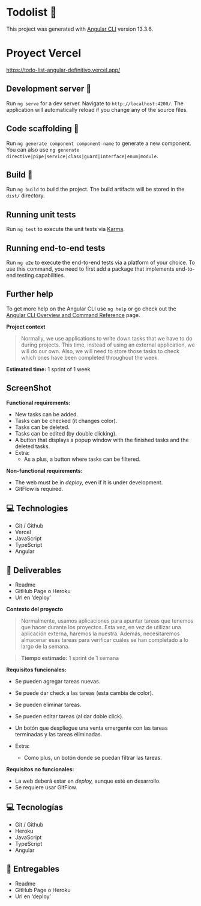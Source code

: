 # Todolist :notebook:

This project was generated with [Angular CLI](https://github.com/angular/angular-cli) version 13.3.6.
# Proyect Vercel
https://todo-list-angular-definitivo.vercel.app/

## Development server :book:

Run `ng serve` for a dev server. Navigate to `http://localhost:4200/`. The application will automatically reload if you change any of the source files.

## Code scaffolding :open_book:

Run `ng generate component component-name` to generate a new component. You can also use `ng generate directive|pipe|service|class|guard|interface|enum|module`.

## Build :notebook_with_decorative_cover:

Run `ng build` to build the project. The build artifacts will be stored in the `dist/` directory.

## Running unit tests

Run `ng test` to execute the unit tests via [Karma](https://karma-runner.github.io).

## Running end-to-end tests

Run `ng e2e` to execute the end-to-end tests via a platform of your choice. To use this command, you need to first add a package that implements end-to-end testing capabilities.

## Further help

To get more help on the Angular CLI use `ng help` or go check out the [Angular CLI Overview and Command Reference](https://angular.io/cli) page.

**Project context** 

> Normally, we use applications to write down tasks that we have to do during projects. This time, instead of using an external application, we will do our own. Also, we will need to store those tasks to check which ones have been completed throughout the week.
> 

**Estimated time:** 1 sprint of 1 week

## ScreenShot

 **Functional requirements:**

- New tasks can be added.
- Tasks can be checked (it changes color).
- Tasks can be deleted.
- Tasks can be edited (by double clicking).
- A button that displays a popup window with the finished tasks and the deleted tasks.
- Extra:
    - As a plus, a button where tasks can be filtered.
 
 **Non-functional requirements:**

- The web must be in *deploy,* even if it is under development.
- GitFlow is required.

## 💻 Technologies

- Git / Github
- Vercel
- JavaScript
- TypeScript
- Angular

## 💼 Deliverables

- Readme
- GitHub Page o Heroku
- Url en ‘deploy’

**Contexto del proyecto**

> Normalmente, usamos aplicaciones para apuntar tareas que tenemos que hacer durante los proyectos. Esta vez, en vez de utilizar una aplicación externa, haremos la nuestra. Además, necesitaremos almacenar esas tareas para verificar cuáles se han completado a lo largo de la semana.
> 

> **Tiempo estimado:** 1 sprint de 1 semana

**Requisitos funcionales:**

- Se pueden agregar tareas nuevas.
- Se puede dar check a las tareas (esta cambia de color).
- Se pueden eliminar tareas.
- Se pueden editar tareas (al dar doble click).
- Un botón que despliegue una venta emergente con las tareas terminadas y las tareas eliminadas.

- Extra:
    - Como plus, un botón donde se puedan filtrar las tareas.

**Requisitos no funcionales:**

- La web deberá estar en *deploy,* aunque esté en desarrollo.
- Se requiere usar GitFlow.

## 💻 Tecnologías

- Git / Github
- Heroku
- JavaScript
- TypeScript
- Angular

## 💼 Entregables

- Readme
- GitHub Page o Heroku
- Url en ‘deploy’

